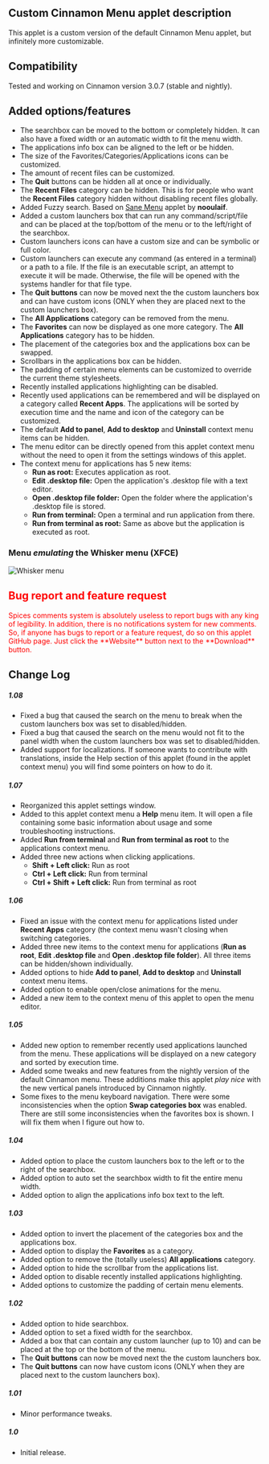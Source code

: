## Custom Cinnamon Menu applet description

This applet is a custom version of the default Cinnamon Menu applet, but infinitely more customizable.

## Compatibility

Tested and working on Cinnamon version 3.0.7 (stable and nightly).

## Added options/features

- The searchbox can be moved to the bottom or completely hidden. It can also have a fixed width or an automatic width to fit the menu width.
- The applications info box can be aligned to the left or be hidden.
- The size of the Favorites/Categories/Applications icons can be customized.
- The amount of recent files can be customized.
- The **Quit** buttons can be hidden all at once or individually.
- The **Recent Files** category can be hidden. This is for people who want the **Recent Files** category hidden without disabling recent files globally.
- Added Fuzzy search. Based on [Sane Menu](https://cinnamon-spices.linuxmint.com/applets/view/258s) applet by **nooulaif**.
- Added a custom launchers box that can run any command/script/file and can be placed at the top/bottom of the menu or to the left/right of the searchbox.
- Custom launchers icons can have a custom size and can be symbolic or full color.
- Custom launchers can execute any command (as entered in a terminal) or a path to a file. If the file is an executable script, an attempt to execute it will be made. Otherwise, the file will be opened with the systems handler for that file type.
- The **Quit buttons** can now be moved next the the custom launchers box and can have custom icons (ONLY when they are placed next to the custom launchers box).
- The **All Applications** category can be removed from the menu.
- The **Favorites** can now be displayed as one more category. The **All Applications** category has to be hidden.
- The placement of the categories box and the applications box can be swapped.
- Scrollbars in the applications box can be hidden.
- The padding of certain menu elements can be customized to override the current theme stylesheets.
- Recently installed applications highlighting can be disabled.
- Recently used applications can be remembered and will be displayed on a category called **Recent Apps**. The applications will be sorted by execution time and the name and icon of the category can be customized.
- The default **Add to panel**, **Add to desktop** and **Uninstall** context menu items can be hidden.
- The menu editor can be directly opened from this applet context menu without the need to open it from the settings windows of this applet.
- The context menu for applications has 5 new items:
    - **Run as root:** Executes application as root.
    - **Edit .desktop file:** Open the application's .desktop file with a text editor.
    - **Open .desktop file folder:** Open the folder where the application's .desktop file is stored.
    - **Run from terminal:** Open a terminal and run application from there.
    - **Run from terminal as root:** Same as above but the application is executed as root.

### Menu *emulating* the Whisker menu (XFCE)

![Whisker menu](https://raw.githubusercontent.com/Odyseus/CinnamonTools/master/Applets/0dyseus%40CustomCinnamonMenu/screenshot2.png "Whisker menu")

<h2 style="color:red;"> Bug report and feature request</h2>
<span style="color:red;">
Spices comments system is absolutely useless to report bugs with any king of legibility. In addition, there is no notifications system for new comments. So, if anyone has bugs to report or a feature request, do so on this applet GitHub page. Just click the **Website** button next to the **Download** button.
</span>

## Change Log

##### 1.08
- Fixed a bug that caused the search on the menu to break when the custom launchers box was set to disabled/hidden.
- Fixed a bug that caused the search on the menu would not fit to the panel width when the custom launchers box was set to disabled/hidden.
- Added support for localizations. If someone wants to contribute with translations, inside the Help section of this applet (found in the applet context menu) you will find some pointers on how to do it.

##### 1.07
- Reorganized this applet settings window.
- Added to this applet context menu a **Help** menu item. It will open a file containing some basic information about usage and some troubleshooting instructions.
- Added **Run from terminal** and **Run from terminal as root** to the applications context menu.
- Added three new actions when clicking applications.
    - **Shift + Left click:** Run as root
    - **Ctrl + Left click:** Run from terminal
    - **Ctrl + Shift + Left click:** Run from terminal as root

##### 1.06
- Fixed an issue with the context menu for applications listed under **Recent Apps** category (the context menu wasn't closing when switching categories.
- Added three new items to the context menu for applications (**Run as root**, **Edit .desktop file** and **Open .desktop file folder**). All three items can be hidden/shown individually.
- Added options to hide **Add to panel**, **Add to desktop** and **Uninstall** context menu items.
- Added option to enable open/close animations for the menu.
- Added a new item to the context menu of this applet to open the menu editor.

##### 1.05
- Added new option to remember recently used applications launched from the menu. These applications will be displayed on a new category and sorted by execution time.
- Added some tweaks and new features from the nightly version of the default Cinnamon menu. These additions make this applet *play nice* with the new vertical panels introduced by Cinnamon nightly.
- Some fixes to the menu keyboard navigation. There were some inconsistencies when the option **Swap categories box** was enabled. There are still some inconsistencies when the favorites box is shown. I will fix them when I figure out how to.

##### 1.04
- Added option to place the custom launchers box to the left or to the right of the searchbox.
- Added option to auto set the searchbox width to fit the entire menu width.
- Added option to align the applications info box text to the left.

##### 1.03
- Added option to invert the placement of the categories box and the applications box.
- Added option to display the **Favorites** as a category.
- Added option to remove the (totally useless) **All applications** category.
- Added option to hide the scrollbar from the applications list.
- Added option to disable recently installed applications highlighting.
- Added options to customize the padding of certain menu elements.

##### 1.02
- Added option to hide searchbox.
- Added option to set a fixed width for the searchbox.
- Added a box that can contain any custom launcher (up to 10) and can be placed at the top or the bottom of the menu.
- The **Quit buttons** can now be moved next the the custom launchers box.
- The **Quit buttons** can now have custom icons (ONLY when they are placed next to the custom launchers box).

##### 1.01
- Minor performance tweaks.

##### 1.0
- Initial release.

